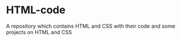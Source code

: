 # HTML-code
A repository which contains HTML and CSS  with their code and some projects on HTML and CSS
